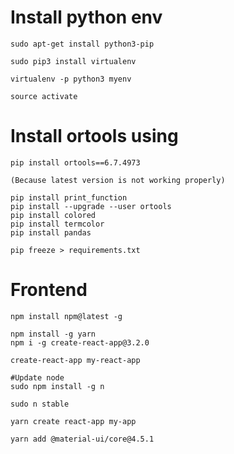 

# Install python env
	sudo apt-get install python3-pip

	sudo pip3 install virtualenv 

	virtualenv -p python3 myenv

	source activate
# Install ortools using 
	pip install ortools==6.7.4973

	(Because latest version is not working properly)

	pip install print_function
    pip install --upgrade --user ortools
    pip install colored
    pip install termcolor
    pip install pandas

	pip freeze > requirements.txt

# Frontend
	
	npm install npm@latest -g

	npm install -g yarn
	npm i -g create-react-app@3.2.0

	create-react-app my-react-app

	#Update node
	sudo npm install -g n 

	sudo n stable

    yarn create react-app my-app

	yarn add @material-ui/core@4.5.1


